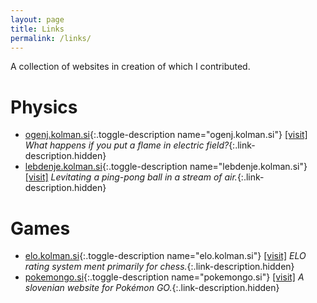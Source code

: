 ```yaml
---
layout: page
title: Links
permalink: /links/
---
```


A collection of websites in creation of which I contributed.

# Physics

* [ogenj.kolman.si](#ogenj.kolman.si){:.toggle-description name="ogenj.kolman.si"} [[visit]](https://ogenj.kolman.si/)
    *What happens if you put a flame in electric field?*{:.link-description.hidden}
* [lebdenje.kolman.si](#lebdenje.kolman.si){:.toggle-description name="lebdenje.kolman.si"} [[visit]](https://lebdenje.kolman.si/)
    *Levitating a ping-pong ball in a stream of air.*{:.link-description.hidden}

# Games

* [elo.kolman.si](#elo.kolman.si){:.toggle-description name="elo.kolman.si"} [[visit]](https://elo.kolman.si)
    *ELO rating system ment primarily for chess.*{:.link-description.hidden}
* [pokemongo.si](#pokemongo.si){:.toggle-description name="pokemongo.si"} [[visit]](https://pokemongo.si)
    *A slovenian website for Pokémon GO.*{:.link-description.hidden}

<script>
    function toggleDescription(event) {
        event.preventDefault();
        event.target.parentElement.querySelector('.link-description').classList.toggle('hidden');
    }
    document.querySelectorAll('.toggle-description').forEach(function(el){
        el.addEventListener('click', toggleDescription, false);
    });
</script>
